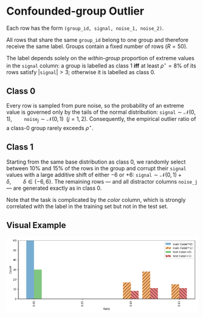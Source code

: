# Confounded‐group Outlier

Each row has the form `(group_id, signal, noise_1, noise_2)`.

All rows that share the same `group_id` belong to one group and therefore receive the same label. Groups contain a fixed number of rows ($R = 50$).

The label depends solely on the *within-group* proportion of extreme values in the `signal` column: a group is labelled as class 1 **iff** at least $\rho^\star = 8\%$ of its rows satisfy $|\texttt{signal}| > 3$; otherwise it is labelled as class 0.

## Class 0

Every row is sampled from pure noise, so the probability of an extreme value is governed only by the tails of the normal distribution: $\texttt{signal} \sim \mathcal{N}(0, 1), \qquad \texttt{noise}_j \sim \mathcal{N}(0, 1) \;\; (j = 1, 2)$.
Consequently, the empirical outlier ratio of a class-0 group rarely exceeds $\rho^\star$.

## Class 1

Starting from the same base distribution as class 0, we randomly select between $10\%$ and $15\%$ of the rows in the group and corrupt their `signal` values with a large additive shift of either $-6$ or $+6$: $\texttt{signal} \sim \mathcal{N}(0,1) + \delta,\qquad \delta \in \{-6, 6\}$. The remaining rows — and all distractor columns `noise_j` — are generated exactly as in class 0.

Note that the task is complicated by the *color* column, which is strongly correlated with the label in the training set but not in the test set.

## Visual Example

![Channel correlation (easy)](/tasks/tabular/plots/ratio_distribution.png)